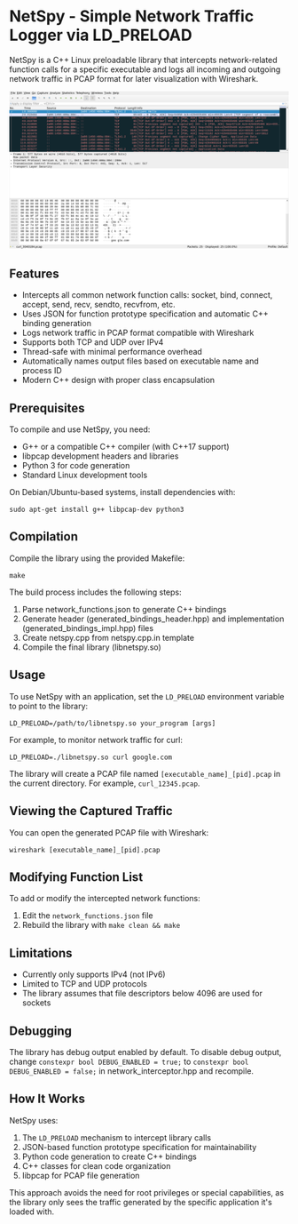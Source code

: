 # NetSpy - Simple Network Traffic Logger via LD_PRELOAD

NetSpy is a C++ Linux preloadable library that intercepts network-related function calls for a specific executable and logs all incoming and outgoing network traffic in PCAP format for later visualization with Wireshark.

![](screenshot.png)

## Features

- Intercepts all common network function calls: socket, bind, connect, accept, send, recv, sendto, recvfrom, etc.
- Uses JSON for function prototype specification and automatic C++ binding generation
- Logs network traffic in PCAP format compatible with Wireshark
- Supports both TCP and UDP over IPv4
- Thread-safe with minimal performance overhead
- Automatically names output files based on executable name and process ID
- Modern C++ design with proper class encapsulation

## Prerequisites

To compile and use NetSpy, you need:

- G++ or a compatible C++ compiler (with C++17 support)
- libpcap development headers and libraries
- Python 3 for code generation
- Standard Linux development tools

On Debian/Ubuntu-based systems, install dependencies with:

```
sudo apt-get install g++ libpcap-dev python3
```

## Compilation

Compile the library using the provided Makefile:

```
make
```

The build process includes the following steps:
1. Parse network_functions.json to generate C++ bindings
2. Generate header (generated_bindings_header.hpp) and implementation (generated_bindings_impl.hpp) files
3. Create netspy.cpp from netspy.cpp.in template
4. Compile the final library (libnetspy.so)

## Usage

To use NetSpy with an application, set the `LD_PRELOAD` environment variable to point to the library:

```
LD_PRELOAD=/path/to/libnetspy.so your_program [args]
```

For example, to monitor network traffic for curl:

```
LD_PRELOAD=./libnetspy.so curl google.com
```

The library will create a PCAP file named `[executable_name]_[pid].pcap` in the current directory. For example, `curl_12345.pcap`.

## Viewing the Captured Traffic

You can open the generated PCAP file with Wireshark:

```
wireshark [executable_name]_[pid].pcap
```

## Modifying Function List

To add or modify the intercepted network functions:

1. Edit the `network_functions.json` file
2. Rebuild the library with `make clean && make`

## Limitations

- Currently only supports IPv4 (not IPv6)
- Limited to TCP and UDP protocols
- The library assumes that file descriptors below 4096 are used for sockets

## Debugging

The library has debug output enabled by default. To disable debug output, change `constexpr bool DEBUG_ENABLED = true;` to `constexpr bool DEBUG_ENABLED = false;` in network_interceptor.hpp and recompile.

## How It Works

NetSpy uses:
1. The `LD_PRELOAD` mechanism to intercept library calls
2. JSON-based function prototype specification for maintainability
3. Python code generation to create C++ bindings
4. C++ classes for clean code organization
5. libpcap for PCAP file generation

This approach avoids the need for root privileges or special capabilities, as the library only sees the traffic generated by the specific application it's loaded with.
